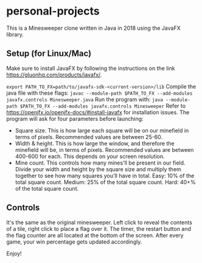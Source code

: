 # personal-projects
This is a Minesweeper clone written in Java in 2018 using the JavaFX library.

## **Setup (for Linux/Mac)**
Make sure to install JavaFX by following the instructions on the link https://gluonhq.com/products/javafx/.

```export PATH_TO_FX=path/to/javafx-sdk-<current-version>/lib```
Compile the java file with these flags: ```javac --module-path $PATH_TO_FX --add-modules javafx.controls Minesweeper.java```
Run the program with: ```java --module-path $PATH_TO_FX --add-modules javafx.controls Minesweeper```
Refer to https://openjfx.io/openjfx-docs/#install-javafx for installation issues. The program will ask for four parameters before launching:
- Square size. This is how large each square will be on our minefield in terms of pixels. Recommended values are between 25-60.
- Width & height. This is how large the window, and therefore the minefield will be, in terms of pixels. Recommended values are between 400-600 for each. This depends on your screen resolution.
- Mine count. This controls how many mines'll be present in our field. Divide your width and height by the square size and multiply them together to see how many squares you'll have in total. Easy: 10% of the total square count. Medium: 25% of the total square count. Hard: 40+% of the total square count.

## Controls
It's the same as the original minesweeper. Left click to reveal the contents of a tile, right click to place a flag over it.
The timer, the restart button and the flag counter are all located at the bottom of the screen.
After every game, your win percentage gets updated accordingly.

Enjoy!
